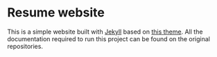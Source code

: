 # Resume website

This is a simple website built with [Jekyll](https://jekyllrb.com/docs/) based on [this theme](https://github.com/mmistakes/so-simple-theme). 
All the documentation required to run this project can be found on the original repositories. 
